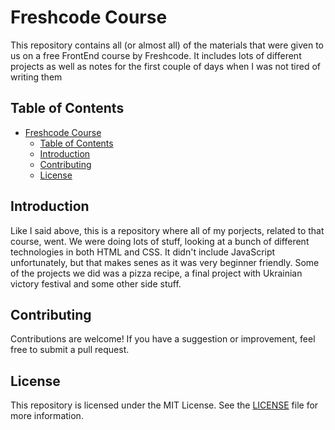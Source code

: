# Freshcode Course

This repository contains all (or almost all) of the materials that were given to us on a free FrontEnd course by Freshcode. It includes lots of different projects as well as notes for the first couple of days when I was not tired of writing them

## Table of Contents

- [Freshcode Course](#freshcode-course)
  - [Table of Contents](#table-of-contents)
  - [Introduction](#introduction)
  - [Contributing](#contributing)
  - [License](#license)

## Introduction

Like I said above, this is a repository where all of my porjects, related to that course, went. We were doing lots of stuff, looking at a bunch of different technologies in both HTML and CSS. It didn't include JavaScript unfortunately, but that makes senes as it was very beginner friendly. Some of the projects we did was a pizza recipe, a final project with Ukrainian victory festival and some other side stuff.

## Contributing

Contributions are welcome! If you have a suggestion or improvement, feel free to submit a pull request.

## License

This repository is licensed under the MIT License. See the [LICENSE](LICENSE) file for more information.
